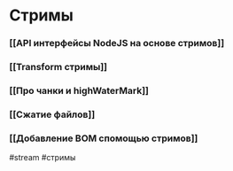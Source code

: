 # Стримы
### [[API интерфейсы NodeJS на основе стримов]]

### [[Transform стримы]]
### [[Про чанки и highWaterMark]]
### [[Сжатие файлов]]
### [[Добавление BOM спомощью стримов]]

#stream #стримы